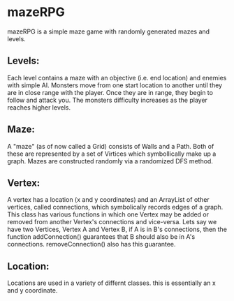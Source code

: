 mazeRPG
=======
mazeRPG is a simple maze game with randomly generated mazes and levels.

Levels:
-------
  Each level contains a maze with an objective (i.e. end location) and enemies with simple AI. Monsters move from one start location to another until they are in close range with the player. Once they are in range, they begin to follow and attack you. The monsters difficulty increases as the player reaches higher levels.

Maze:
-----
A "maze" (as of now called a Grid) consists of Walls and a Path. Both of these are represented by a set of Virtices which symbollically make up a graph. Mazes are constructed randomly via a randomized DFS method.

Vertex:
-------
A vertex has a location (x and y coordinates) and an ArrayList of other vertices, called connections, which symbolically records edges of a graph. This class has various functions in which one Vertex may be added or removed from another Vertex's connections and vice-versa. Lets say we have two Vertices, Vertex A and Vertex B, if A is in B's connections, then the function addConnection() guarantees that B should also be in A's connections. removeConnection() also has this guarantee.

Location:
---------
Locations are used in a variety of differnt classes. this is essentially an x and y coordinate.

